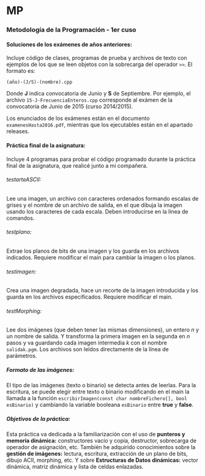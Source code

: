 # MP

### Metodología de la Programación - 1er cuso

#### Soluciones de los exámenes de años anteriores:

Incluye código de clases,
programas de prueba y archivos de texto con ejemplos de los que se leen 
objetos con la sobrecarga del operador `>>`. El formato es:

    (año)-(J/S)-(nombre).cpp
  
Donde **J** indica convocatoria de Junio y **S** de Septiembre.
Por ejemplo, el archivo `15-J-FrecuenciaEnteros.cpp` corresponde al exámen
de la convocatoria de Junio de 2015 (curso 2014/2015).

Los enunciados de los exámenes están en el documento `examenesHasta2016.pdf`,
mientras que los ejecutables están en el apartado releases.

#### Práctica final de la asignatura:

Incluye 4 programas para probar el código programado durante la práctica final
de la asignatura, que realicé junto a mi compañera. 

###### testarteASCII:

Lee una imagen, un archivo con caracteres ordenados formando escalas de
grises y el nombre de un archivo de salida, en el que dibuja la imagen
usando los caracteres de cada escala. Deben introducirse en la línea de
comandos.

###### testplano:

Extrae los planos de bits de una imagen y los guarda en los archivos
indicados. Requiere modificar el main para cambiar la imagen o los planos.

###### testimagen:

Crea una imagen degradada, hace un recorte de la imagen introducida y los
guarda en los archivos especificados. Requiere modificar el main.

###### testMorphing:

Lee dos imágenes (que deben tener las mismas dimensiones), un entero *n* y un
nombre de salida. Y transforma la primera imagen en la segunda en *n* pasos
y va guardando cada imagen intermedia *k* con el nombre `salidak.pgm`.
Los archivos son leídos directamente de la línea de parámetros.

##### Formato de las imágenes:
El tipo de las imágenes (texto o binario) se detecta antes de leerlas. Para la
escritura, se puede elegir entre texto o binario modificando en el main la 
llamada a la función `escribirImagen(const char nombreFichero[], bool esBinario)`
y cambiando la variable booleana `esBinario` entre **true** y **false**.

##### Objetivos de la práctica:
Esta práctica va dedicada a la familiarización con el uso de **punteros y memoria
dinámica:** constructores vacío y copia, destructor, sobrecarga de operador de asignación, etc.
También he adquirido conocimientos sobre la **gestión de imágenes:** lectura, escritura, extracción de un plano de bits,
dibujo ACII, morphing, etc. Y sobre **Estructuras de Datos dinámicas:** vector dinámica, matriz dinámica y lista de 
celdas enlazadas.
